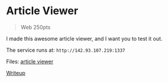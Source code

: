 # Article Viewer

> Web 250pts

I made this awesome article viewer, and I want you to test it out.

The service runs at: `http://142.93.107.219:1337`

Files: [article viewer](./src/article_viewer/)

[Writeup](./writeup.md)
